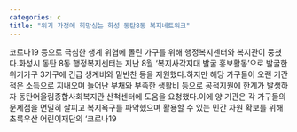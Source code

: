 ```yaml
---
categories: c
title: "위기 가정에 희망심는 화성 동탄8동 복지네트워크"
---
```

코로나19 등으로 극심한 생계 위협에 몰린 가구를 위해 행정복지센터와 복지관이 뭉쳤다.화성시 동탄 8동 행정복지센터는 지난 8월 ‘복지사각지대 발굴 홍보활동’으로 발굴한 위기가구 3가구에 긴급 생계비와 밑반찬 등을 지원했다.하지만 해당 가구들이 오랜 기간 적은 소득으로 지내오며 늘어난 부채와 부족한 생활비 등으로 공적지원에 한계가 발생하자 동탄어울림종합사회복지관 산척센터에 도움을 요청했다.이에 양 기관은 각 가구들의 문제점을 면밀히 살피고 복지욕구를 파악했으며 활용할 수 있는 민간 자원 확보를 위해 초록우산 어린이재단의 ‘코로나19